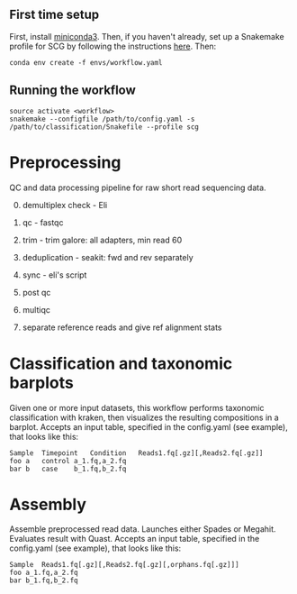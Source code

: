 ## First time setup

First, install [miniconda3](https://conda.io/miniconda.html).  Then, if you haven't already, set up a Snakemake profile for SCG by following the instructions [here](https://github.com/bhattlab/slurm).  Then:

```
conda env create -f envs/workflow.yaml
```

## Running the workflow

```
source activate <workflow>
snakemake --configfile /path/to/config.yaml -s /path/to/classification/Snakefile --profile scg
```


# Preprocessing 

QC and data processing pipeline for raw short read sequencing data.

0) demultiplex check - Eli

1) qc - fastqc

2) trim - trim galore: all adapters, min read 60

3) deduplication - seakit: fwd and rev separately

4) sync - eli's script

5) post qc

6) multiqc

7) separate reference reads and give ref alignment stats


# Classification and taxonomic barplots

Given one or more input datasets, this workflow performs taxonomic classification with kraken, then visualizes 
the resulting compositions in a barplot.  Accepts an input table, specified in the config.yaml (see example), that looks like this:

```
Sample	Timepoint	Condition	Reads1.fq[.gz][,Reads2.fq[.gz]]
foo	a	control	a_1.fq,a_2.fq
bar	b	case	b_1.fq,b_2.fq
```


# Assembly

Assemble preprocessed read data. Launches either Spades or Megahit. Evaluates result with Quast. Accepts an input table, specified in the config.yaml (see example), that looks like this:

```
Sample	Reads1.fq[.gz][,Reads2.fq[.gz][,orphans.fq[.gz]]]
foo	a_1.fq,a_2.fq
bar	b_1.fq,b_2.fq
```


